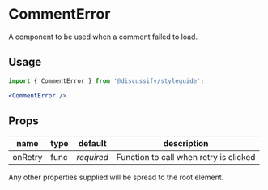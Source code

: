 # CommentError

A component to be used when a comment failed to load.

## Usage

```jsx
import { CommentError } from '@discussify/styleguide';

<CommentError />
```

## Props

| name | type | default | description |
| ---- | ---- | ------- | ----------- |
| onRetry | func | *required* | Function to call when retry is clicked |

Any other properties supplied will be spread to the root element.
